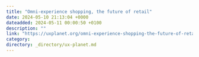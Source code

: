 ```yaml
---
title: "Omni-experience shopping, the future of retail"
date: 2024-05-10 21:13:04 +0000
dateadded: 2024-05-11 00:00:50 +0100
description: ""
link: "https://uxplanet.org/omni-experience-shopping-the-future-of-retail-e797f40f1cf7?source=rss----819cc2aaeee0---4"
category:
directory: _directory/ux-planet.md
---
```

